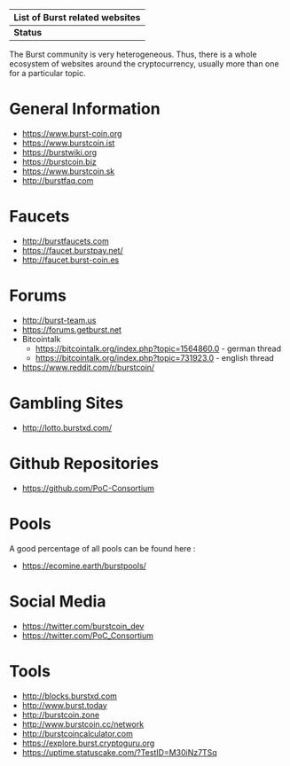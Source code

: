 | List of Burst related websites |
|--------------------------------|
| **Status**                     |

The Burst community is very heterogeneous. Thus, there is a whole ecosystem of websites around the cryptocurrency, usually more than one for a particular topic.

General Information
===================

-   <https://www.burst-coin.org>
-   <https://www.burstcoin.ist>
-   <https://burstwiki.org>
-   <https://burstcoin.biz>
-   <https://www.burstcoin.sk>
-   <http://burstfaq.com>

Faucets
=======

-   <http://burstfaucets.com>
-   <https://faucet.burstpay.net/>
-   <http://faucet.burst-coin.es>

Forums
======

-   <http://burst-team.us>
-   <https://forums.getburst.net>
-   Bitcointalk
    -   <https://bitcointalk.org/index.php?topic=1564860.0> - german thread
    -   <https://bitcointalk.org/index.php?topic=731923.0> - english thread
-   <https://www.reddit.com/r/burstcoin/>

Gambling Sites
==============

-   <http://lotto.burstxd.com/>

Github Repositories
===================

-   <https://github.com/PoC-Consortium>

Pools
=====

A good percentage of all pools can be found here :

-   <https://ecomine.earth/burstpools/>

Social Media
============

-   <https://twitter.com/burstcoin_dev>
-   <https://twitter.com/PoC_Consortium>

Tools
=====

-   <http://blocks.burstxd.com>
-   <http://www.burst.today>
-   <http://burstcoin.zone>
-   <http://www.burstcoin.cc/network>
-   <http://burstcoincalculator.com>
-   <https://explore.burst.cryptoguru.org>
-   <https://uptime.statuscake.com/?TestID=M30iNz7TSq>


